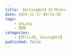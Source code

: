 ```yaml
---
title: 【GolangBot】25-Mutex
date: 2024-12-17 08:54:50
tags: 
    - GoLang
    - 教程
categories:
    - [学习心得, GoLangBot]
published: false
---
```


